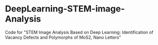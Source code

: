 # DeepLearning-STEM-image-Analysis
Code for "STEM Image Analysis Based on Deep Learning: Identification of Vacancy Defects and Polymorphs of MoS2, Nano Letters"
